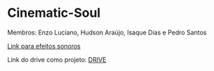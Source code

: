 # Cinematic-Soul
Membros: Enzo Luciano, Hudson Araújo, Isaque Dias e Pedro Santos

[Link para efeitos sonoros](https://pixabay.com/sound-effects/search/footsteps/)

Link do drive como projeto: [DRIVE](https://drive.google.com/drive/folders/1voiZ0sTWlcqO6S2eulumpFdOXeglKAEv?usp=drive_link)
